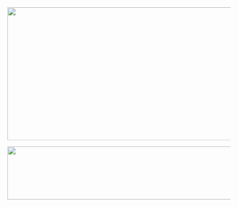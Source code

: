 
<a href="https://github.com/devxb/gitanimals">
<img
  src="https://render.gitanimals.org/farms/aromahyang"
  width="600"
  height="300"
/>
  
  <img
    src="https://render.gitanimals.org/lines/aromahyang"
    width="600"
    height="120"
  />
</a>
